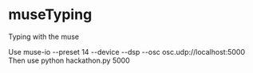 museTyping
==========

Typing with the muse


Use
muse-io --preset 14 --device <DeviceName> --dsp --osc osc.udp://localhost:5000
Then use
python hackathon.py 5000
